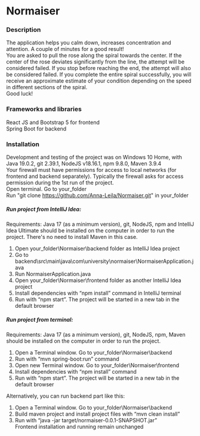 # Normaiser
### Description
The application helps you calm down, increases concentration and attention. A couple of minutes for a good result!\
You are asked to pull the rose along the spiral towards the center. If the center of the rose deviates significantly from the line, the attempt will be considered failed. If you stop before reaching the end, the attempt will also be considered failed. If you complete the entire spiral successfully, you will receive an approximate estimate of your condition depending on the speed in different sections of the spiral.\
Good luck!
### Frameworks and libraries
React JS and Bootstrap 5 for frontend\
Spring Boot for backend
### Installation
Development and testing of the project was on Windows 10 Home, with Java 19.0.2, git 2.39.1, NodeJS v18.16.1, npm 9.8.0, Maven 3.9.4\
Your firewall must have permissions for access to local networks (for frontend and backend separately). Typically the firewall asks for access permission during the 1st run of the project.\
Open terminal. Go to your_folder \
Run "git clone https://github.com/Anna-Leila/Normaiser.git" in your_folder
##### Run project from IntelliJ Idea:
Requirements: Java 17 (as a minimum version), git, NodeJS, npm and IntelliJ Idea Ultimate should be installed on the computer in order to run the project. There's no need to install Maven in this case.
1.	Open your_folder\Normaiser\backend folder as IntelliJ Idea project
2.	Go to backend\src\main\java\com\university\normaiser\NormaiserApplication.java
3.	Run NormaiserApplication.java
4.	Open your_folder\Normaiser\frontend folder as another IntelliJ Idea project
5.	Install dependencies with “npm install” command in IntelliJ terminal
6.	Run with “npm start”. The project will be started in a new tab in the default browser

##### Run project from terminal:
Requirements: Java 17 (as a minimum version), git, NodeJS, npm, Maven should be installed on the computer in order to run the project.
1.	Open a Terminal window. Go to your_folder\Normaiser\backend
2.	Run with “mvn spring-boot:run” command
3.	Open new Terminal window. Go to your_folder\Normaiser\frontend
4.	Install dependencies with “npm install” command
5.	Run with “npm start”. The project will be started in a new tab in the default browser

Alternatively, you can run backend part like this:
1.	Open a Terminal window. Go to your_folder\Normaiser\backend
2.	Build maven project and install project files with “mvn clean install”
3.	Run with “java -jar target/normaiser-0.0.1-SNAPSHOT.jar”\
Frontend installation and running remain unchanged
